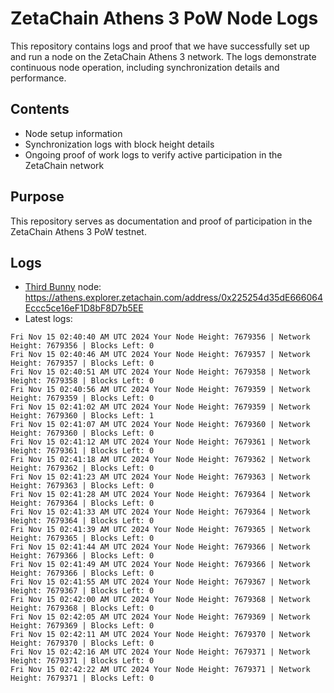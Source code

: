 # ZetaChain Athens 3 PoW Node Logs
This repository contains logs and proof that we have successfully set up and run a node on the ZetaChain Athens 3 network. The logs demonstrate continuous node operation, including synchronization details and performance.

## Contents
- Node setup information
- Synchronization logs with block height details
- Ongoing proof of work logs to verify active participation in the ZetaChain network

## Purpose
This repository serves as documentation and proof of participation in the ZetaChain Athens 3 PoW testnet.

## Logs

- [Third Bunny](https://thirdbunny.xyz/) node: https://athens.explorer.zetachain.com/address/0x225254d35dE666064Eccc5ce16eF1D8bF8D7b5EE
- Latest logs:
```
Fri Nov 15 02:40:40 AM UTC 2024 Your Node Height: 7679356 | Network Height: 7679356 | Blocks Left: 0
Fri Nov 15 02:40:46 AM UTC 2024 Your Node Height: 7679357 | Network Height: 7679357 | Blocks Left: 0
Fri Nov 15 02:40:51 AM UTC 2024 Your Node Height: 7679358 | Network Height: 7679358 | Blocks Left: 0
Fri Nov 15 02:40:56 AM UTC 2024 Your Node Height: 7679359 | Network Height: 7679359 | Blocks Left: 0
Fri Nov 15 02:41:02 AM UTC 2024 Your Node Height: 7679359 | Network Height: 7679360 | Blocks Left: 1
Fri Nov 15 02:41:07 AM UTC 2024 Your Node Height: 7679360 | Network Height: 7679360 | Blocks Left: 0
Fri Nov 15 02:41:12 AM UTC 2024 Your Node Height: 7679361 | Network Height: 7679361 | Blocks Left: 0
Fri Nov 15 02:41:18 AM UTC 2024 Your Node Height: 7679362 | Network Height: 7679362 | Blocks Left: 0
Fri Nov 15 02:41:23 AM UTC 2024 Your Node Height: 7679363 | Network Height: 7679363 | Blocks Left: 0
Fri Nov 15 02:41:28 AM UTC 2024 Your Node Height: 7679364 | Network Height: 7679364 | Blocks Left: 0
Fri Nov 15 02:41:33 AM UTC 2024 Your Node Height: 7679364 | Network Height: 7679364 | Blocks Left: 0
Fri Nov 15 02:41:39 AM UTC 2024 Your Node Height: 7679365 | Network Height: 7679365 | Blocks Left: 0
Fri Nov 15 02:41:44 AM UTC 2024 Your Node Height: 7679366 | Network Height: 7679366 | Blocks Left: 0
Fri Nov 15 02:41:49 AM UTC 2024 Your Node Height: 7679366 | Network Height: 7679366 | Blocks Left: 0
Fri Nov 15 02:41:55 AM UTC 2024 Your Node Height: 7679367 | Network Height: 7679367 | Blocks Left: 0
Fri Nov 15 02:42:00 AM UTC 2024 Your Node Height: 7679368 | Network Height: 7679368 | Blocks Left: 0
Fri Nov 15 02:42:05 AM UTC 2024 Your Node Height: 7679369 | Network Height: 7679369 | Blocks Left: 0
Fri Nov 15 02:42:11 AM UTC 2024 Your Node Height: 7679370 | Network Height: 7679370 | Blocks Left: 0
Fri Nov 15 02:42:16 AM UTC 2024 Your Node Height: 7679371 | Network Height: 7679371 | Blocks Left: 0
Fri Nov 15 02:42:22 AM UTC 2024 Your Node Height: 7679371 | Network Height: 7679371 | Blocks Left: 0
```
